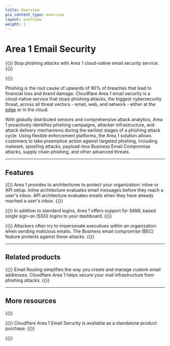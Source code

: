 ```yaml
---
title: Overview
pcx_content_type: overview
layout: overview
weight: 1
---
```


# Area 1 Email Security

{{<description>}}
Stop phishing attacks with Area 1 cloud-native email security service.
{{</description>}}

{{<plan type="add-on">}}

Phishing is the root cause of upwards of 90% of breaches that lead to financial loss and brand damage. Cloudflare Area 1 email security is a cloud-native service that stops phishing attacks, the biggest cybersecurity threat, across all threat vectors - email, web, and network - either at the [edge](https://www.cloudflare.com/learning/serverless/glossary/what-is-edge-computing/) or in the cloud.

With globally distributed sensors and comprehensive attack analytics, Area 1 proactively identifies phishing campaigns, attacker infrastructure, and attack delivery mechanisms during the earliest stages of a phishing attack cycle. Using flexible enforcement platforms, the Area 1 solution allows customers to take preemptive action against targeted phishing, including malware, spoofing attacks, payload-less Business Email Compromise attacks, supply chain phishing, and other advanced threats.

---
 
## Features

{{<feature header="Deployment setup" href="/email-security/deployment/">}}
Area 1 provides to architectures to protect your organization: inline or API setup. Inline architecture evaluates email messages before they reach a user's inbox. API architecture evaluates emails when they have already reached a user's inbox.
{{</feature>}}

{{<feature header="SSO integration" href="/email-security/account-setup/sso/">}}
In addition to standard logins, Area 1 offers support for SAML based single sign-on (SSO) logins to your dashboard.
{{</feature>}}

{{<feature header="Business email compromise" href="/email-configuration/enhanced-detections/business-email-compromise/">}}
Attackers often try to impersonate executives within an organization when sending malicious emails. The Business email compromise (BEC) feature protects against these attacks.
{{</feature>}}

---
 
## Related products
 
{{<related header="Email Routing" href="/email-routing/" product="email-routing">}}
Email Routing simplifies the way you create and manage custom email addresses. Cloudflare Area 1 helps secure your mail infrastructure from phishing attacks.
{{</related>}}

---
 
## More resources

{{<resource-group>}}
 
{{<resource header="Pricing" href="https://www.cloudflare.com/products/zero-trust/email-security/" icon="price">}}
Cloudflare Area 1 Email Security is available as a standalone product purchase.
{{</resource>}}
 
{{</resource-group>}}